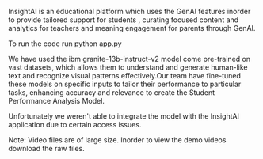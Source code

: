 InsightAI is an educational platform which uses the GenAI features inorder to provide tailored support for students , curating focused content and analytics for teachers and meaning engagement for parents through GenAI.

To run the code run python app.py

We have used the ibm granite-13b-instruct-v2 model come pre-trained on vast datasets, which allows them to understand and generate human-like text and recognize visual patterns effectively.Our team have fine-tuned these models on specific inputs to tailor their performance to particular tasks, enhancing accuracy and relevance to create the Student Performance Analysis Model.

Unfortunately we weren't able to integrate the model with the InsightAI application due to certain access issues.

Note: Video files are of large size. Inorder to view the demo videos download the raw files.
 
